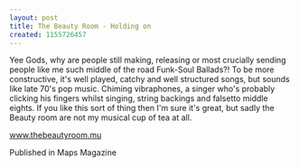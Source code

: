 ```yaml
---
layout: post
title: The Beauty Room - Holding on
created: 1155726457
---
```

Yee Gods, why are people still making, releasing or most crucially sending people like me such middle of the road Funk-Soul Ballads?! To be more constructive, it's well played, catchy and well structured songs, but sounds like late 70's pop music. Chiming vibraphones, a singer who's probably clicking his fingers whilst singing, string backings and falsetto middle eights. If you like this sort of thing then I'm sure it's great, but sadly the Beauty room are not my musical cup of tea at all.<p><a href='http://thebeautyroom.mu' target='_blank'>www.thebeautyroom.mu</a>
<p>Published in Maps Magazine</p>
